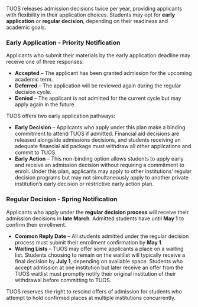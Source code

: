 TUOS releases admission decisions twice per year, providing applicants with flexibility in their application choices. Students may opt for **early application** or **regular decision**, depending on their readiness and academic goals.

### **Early Application - Priority Notification**

Applicants who submit their materials by the early application deadline may receive one of three responses:

- **Accepted** – The applicant has been granted admission for the upcoming academic term.
- **Deferred** – The application will be reviewed again during the regular decision cycle.
- **Denied** – The applicant is not admitted for the current cycle but may apply again in the future.

TUOS offers two early application pathways:

- **Early Decision** – Applicants who apply under this plan make a binding commitment to attend TUOS if admitted. Financial aid decisions are released alongside admissions decisions, and students receiving an adequate financial aid package must withdraw all other applications and commit to TUOS.
- **Early Action** – This non-binding option allows students to apply early and receive an admission decision without requiring a commitment to enroll. Under this plan, applicants may apply to other institutions’ regular decision programs but may not simultaneously apply to another private institution’s early decision or restrictive early action plan.

### **Regular Decision - Spring Notification**

Applicants who apply under the **regular decision process** will receive their admission decisions in **late March**. Admitted students have until **May 1** to confirm their enrollment.

- **Common Reply Date** – All students admitted under the regular decision process must submit their enrollment confirmation by **May 1**.
- **Waiting Lists** – TUOS may offer some applicants a place on a waiting list. Students choosing to remain on the waitlist will typically receive a final decision by **July 1**, depending on available space. Students who accept admission at one institution but later receive an offer from the TUOS waitlist must promptly notify their original institution of their withdrawal before committing to TUOS.

TUOS reserves the right to rescind offers of admission for students who attempt to hold confirmed places at multiple institutions concurrently.